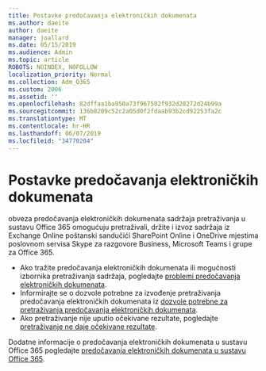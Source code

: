 ```yaml
---
title: Postavke predočavanja elektroničkih dokumenata
ms.author: daeite
author: daeite
manager: joallard
ms.date: 05/15/2019
ms.audience: Admin
ms.topic: article
ROBOTS: NOINDEX, NOFOLLOW
localization_priority: Normal
ms.collection: Adm_O365
ms.custom: 2006
ms.assetid: ''
ms.openlocfilehash: 82dffaa1ba950a73f967502f932d28272d24b99a
ms.sourcegitcommit: 136b8209c52c2a05d0f2fdaab93b2cd92253fa2c
ms.translationtype: MT
ms.contentlocale: hr-HR
ms.lasthandoff: 06/07/2019
ms.locfileid: "34770204"
---
```

# <a name="ediscovery-settings"></a>Postavke predočavanja elektroničkih dokumenata

obveza predočavanja elektroničkih dokumenata sadržaja pretraživanja u sustavu Office 365 omogućuju pretraživali, držite i izvoz sadržaja iz Exchange Online poštanski sandučići SharePoint Online i OneDrive mjestima poslovnom servisa Skype za razgovore Business, Microsoft Teams i grupe za Office 365.

- Ako tražite predočavanja elektroničkih dokumenata ili mogućnosti izbornika pretraživanja sadržaja, pogledajte [problemi predočavanja elektroničkih dokumenata](https://docs.microsoft.com/alchemyinsights/ediscovery-issues).
- Informirajte se o dozvole potrebne za izvođenje pretraživanja predočavanja elektroničkih dokumenata iz [dozvole potrebne za pretraživanja predočavanja elektroničkih dokumenata](https://docs.microsoft.com/alchemyinsights/permissions-required-for-ediscovery-searches).
- Ako pretraživanje nije uputio očekivane rezultate, pogledajte [pretraživanje ne daje očekivane rezultate](https://docs.microsoft.com/alchemyinsights/search-not-returning-expected-results).

Dodatne informacije o predočavanja elektroničkih dokumenata u sustavu Office 365 pogledajte [predočavanja elektroničkih dokumenata u sustavu Office 365](https://docs.microsoft.com/office365/securitycompliance/ediscovery).
